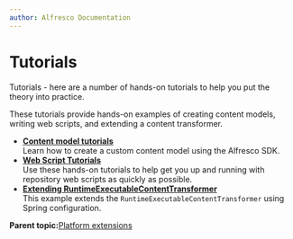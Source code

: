 ```yaml
---
author: Alfresco Documentation
---
```


# Tutorials

Tutorials - here are a number of hands-on tutorials to help you put the theory into practice.

These tutorials provide hands-on examples of creating content models, writing web scripts, and extending a content transformer.

-   **[Content model tutorials](../concepts/dev-extensions-content-models-tutorials-intro.md)**  
Learn how to create a custom content model using the Alfresco SDK.
-   **[Web Script Tutorials](../tasks/ws-tutorials.md)**  
Use these hands-on tutorials to help get you up and running with repository web scripts as quickly as possible.
-   **[Extending RuntimeExecutableContentTransformer](../tasks/serv-runtimetransformer-extend.md)**  
This example extends the `RuntimeExecutableContentTransformer` using Spring configuration.

**Parent topic:**[Platform extensions](../concepts/dev-platform-extensions.md)

